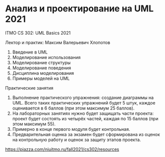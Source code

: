 # Анализ и проектирование на UML 2021
ITMO CS 302: UML Basics 2021

Лектор и практик: Максим Валерьевич Хлопотов

1. Введение в UML  
2. Моделирование использования
3. Моделирование структуры   
4. Моделирование поведения   
5. Дисциплина моделирования   
6. Примеры моделей на UML

Практические занятия  
1. Выполнение практического упражнения: создание диаграммы на UML. Всего таких практических упражнений будет 5 штук, каждое оценивается в 6 баллов (при этом максимум 25 баллов).  
2. На лабораторных занятиях нужно будет защищать части проекта: проект будет состоять из четырёх частей, каждая по 15 баллов (при этом максимум 55).  
3. Примерно в конце первого модуля будет контрольная.  
4. Предварительная оценка за экзамен будет сформирована из оценок на контрольную работу и оценок за защиту этапов проекта.

https://piazza.com/niuitmo.ru/fall2021/cs302/resources
